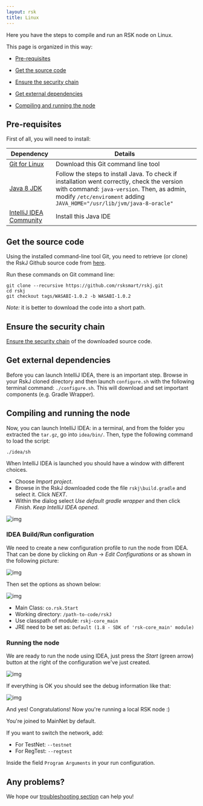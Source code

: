 ```yaml
---
layout: rsk
title: Linux
---
```


Here you have the steps to compile and run an RSK node on Linux.

This page is organized in this way:

- [Pre-requisites](#pre-requisites)

- [Get the source code](#get-the-source-code)

- [Ensure the security chain](#ensure-the-security-chain)

- [Get external dependencies](#get-external-dependencies)

- [Compiling and running the node](#compiling-and-running-the-node)

## Pre-requisites
First of all, you will need to install:


|Dependency        | Details|
|------------- |-------------|
|[Git for Linux](https://git-scm.com/download/linux)| Download this Git command line tool|
|[Java 8 JDK](http://www.webupd8.org/2012/09/install-oracle-java-8-in-ubuntu-via-ppa.html) | Follow the steps to install Java. To check if installation went correctly, check the version with command: `java-version`. Then, as admin, modify `/etc/enviroment` adding `JAVA_HOME="/usr/lib/jvm/java-8-oracle"`|
|[IntelliJ IDEA Community](https://www.jetbrains.com/idea/download/#section=linux)| Install this Java IDE |

## Get the source code 
Using the installed command-line tool Git, you need to retrieve (or clone) the RskJ Github source code from [here](https://github.com/rsksmart/rskj).

Run these commands on Git command line:
```
git clone --recursive https://github.com/rsksmart/rskj.git
cd rskj
git checkout tags/WASABI-1.0.2 -b WASABI-1.0.2
```
*Note:* it is better to download the code into a short path.


## Ensure the security chain
[Ensure the security chain](/rsk/node/compile/verify) of the downloaded source code.


## Get external dependencies
Before you can launch IntelliJ IDEA, there is an important step.
Browse in your RskJ cloned directory and then launch `configure.sh` with the following terminal command:
`./configure.sh`.
This will download and set important components (e.g. Gradle Wrapper). 


## Compiling and running the node
Now, you can launch IntelliJ IDEA:
in a terminal, and from the folder you extracted the `tar.gz`, go into `idea/bin/`.
Then, type the following command to load the script:
```
./idea/sh
```
When IntelliJ IDEA is launched you should have a window with different choices.
- Choose *Import project*.
- Browse in the RskJ downloaded code the file `rskj\build.gradle` and select it. Click *NEXT*.
- Within the dialog select *Use default gradle wrapper* and then click *Finish*.
*Keep IntelliJ IDEA opened*.

![img](https://github.com/rsksmart/rskj/wiki/img/howToInstallAndRun/IdeaRskJWelcome.png)

### IDEA Build/Run configuration

We need to create a new configuration profile to run the node from IDEA.
That can be done by clicking on *Run* -> *Edit Configurations* or as shown in the following picture:

![img](https://github.com/rsksmart/rskj/wiki/img/howToInstallAndRun/EditConfigs.png)

Then set the options as shown below:

![img](https://github.com/rsksmart/rskj/wiki/img/howToInstallAndRun/AddNewConfig.png)

- Main Class: `co.rsk.Start`
- Working directory: `/path-to-code/rskJ`
- Use classpath of module: `rskj-core_main`
- JRE need to be set as: `Default (1.8 - SDK of 'rsk-core_main' module)`

### Running the node

We are ready to run the node using IDEA, just press the *Start* (green arrow) button at the right of the configuration we've just created.

![img](https://github.com/rsksmart/rskj/wiki/img/howToInstallAndRun/Run.png)

If everything is OK you should see the debug information like that:

![img](https://github.com/rsksmart/rskj/wiki/img/howToInstallAndRun/Running.png)

And yes! Congratulations! Now you're running a local RSK node :)

You're joined to MainNet by default. 

If you want to switch the network, add:
- For TestNet: `--testnet`
- For RegTest: `--regtest`

Inside the field `Program Arguments` in your run configuration.

## Any problems?
We hope our [troubleshooting section](/rsk/troubleshooting) can help you!
